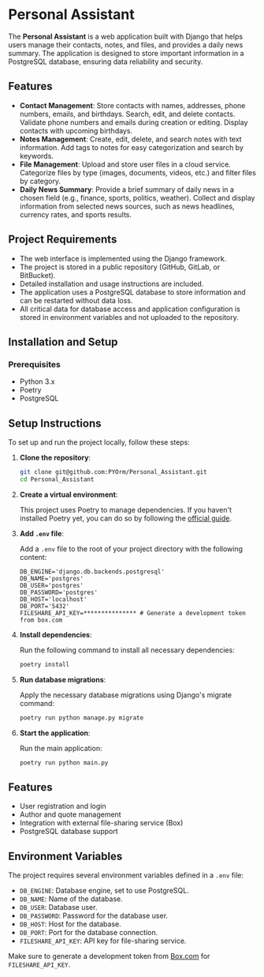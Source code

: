 # Personal Assistant

The **Personal Assistant** is a web application built with Django that helps users manage their contacts, notes, and files, and provides a daily news summary. The application is designed to store important information in a PostgreSQL database, ensuring data reliability and security.

## Features

- **Contact Management**: Store contacts with names, addresses, phone numbers, emails, and birthdays. Search, edit, and delete contacts. Validate phone numbers and emails during creation or editing. Display contacts with upcoming birthdays.
- **Notes Management**: Create, edit, delete, and search notes with text information. Add tags to notes for easy categorization and search by keywords.
- **File Management**: Upload and store user files in a cloud service. Categorize files by type (images, documents, videos, etc.) and filter files by category.
- **Daily News Summary**: Provide a brief summary of daily news in a chosen field (e.g., finance, sports, politics, weather). Collect and display information from selected news sources, such as news headlines, currency rates, and sports results.

## Project Requirements

- The web interface is implemented using the Django framework.
- The project is stored in a public repository (GitHub, GitLab, or BitBucket).
- Detailed installation and usage instructions are included.
- The application uses a PostgreSQL database to store information and can be restarted without data loss.
- All critical data for database access and application configuration is stored in environment variables and not uploaded to the repository.

## Installation and Setup

### Prerequisites

- Python 3.x
- Poetry
- PostgreSQL

## Setup Instructions

To set up and run the project locally, follow these steps:

1. **Clone the repository**:
    ```bash
    git clone git@github.com:PYOrm/Personal_Assistant.git
    cd Personal_Assistant
    ```

2. **Create a virtual environment**:

    This project uses Poetry to manage dependencies. If you haven't installed Poetry yet, you can do so by following the [official guide](https://python-poetry.org/docs/#installation).

3. **Add `.env` file**:

    Add a `.env` file to the root of your project directory with the following content:

    ```dotenv
    DB_ENGINE='django.db.backends.postgresql'
    DB_NAME='postgres'  
    DB_USER='postgres'  
    DB_PASSWORD='postgres'  
    DB_HOST='localhost'  
    DB_PORT='5432'
    FILESHARE_API_KEY=*************** # Generate a development token from box.com
    ```

4. **Install dependencies**:

    Run the following command to install all necessary dependencies:

    ```bash
    poetry install
    ```

5. **Run database migrations**:

    Apply the necessary database migrations using Django's migrate command:

    ```bash
    poetry run python manage.py migrate
    ```

6. **Start the application**:

    Run the main application:

    ```bash
    poetry run python main.py
    ```

## Features

- User registration and login
- Author and quote management
- Integration with external file-sharing service (Box)
- PostgreSQL database support

## Environment Variables

The project requires several environment variables defined in a `.env` file:

- `DB_ENGINE`: Database engine, set to use PostgreSQL.
- `DB_NAME`: Name of the database.
- `DB_USER`: Database user.
- `DB_PASSWORD`: Password for the database user.
- `DB_HOST`: Host for the database.
- `DB_PORT`: Port for the database connection.
- `FILESHARE_API_KEY`: API key for file-sharing service.

Make sure to generate a development token from [Box.com](https://box.com) for `FILESHARE_API_KEY`.
